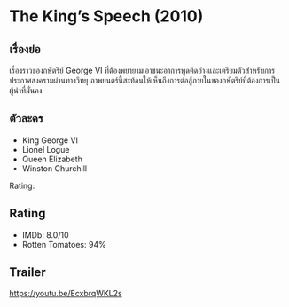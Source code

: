 #  The King’s Speech (2010)

## เรื่องย่อ
   เรื่องราวของกษัตริย์ George VI ที่ต้องพยายามเอาชนะอาการพูดติดอ่างและเตรียมตัวสำหรับการประกาศสงครามผ่านทางวิทยุ ภาพยนตร์นี้สะท้อนให้เห็นถึงการต่อสู้ภายในของกษัตริย์ที่ต้องการเป็นผู้นำที่มั่นคง

## ตัวละคร
- King George VI
- Lionel Logue
- Queen Elizabeth
- Winston Churchill

Rating:

## Rating
- IMDb: 8.0/10
- Rotten Tomatoes: 94%

## Trailer
https://youtu.be/EcxbrqWKL2s